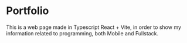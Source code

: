 # Portfolio

This is a web page made in Typescript React + Vite, in order to show my information related to programming, both Mobile and Fullstack.
